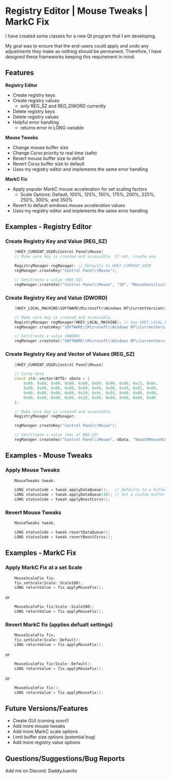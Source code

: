 # Registry Editor | Mouse Tweaks | MarkC Fix

I have created some classes for a new Qt program that I am developing. 

My goal was to ensure that the end-users could apply and undo any adjustments they make as nothing should be permanent. Therefore, I have designed these frameworks keeping this requirement in mind.
 

## Features
**Registry Editor**
  * Create registry keys
  * Create registry values
    * only REG_SZ and REG_DWORD currently
  * Delete registry keys
  * Delete registry values
  * Helpful error handling
    * returns error in LONG variable

**Mouse Tweeks**
  * Change mouse buffer size
  * Change Csrss priority to real time (safe)
  * Revert mouse buffer size to defult
  * Revert Csrss buffer size to default
  * Uses my registry editor and implements the same error handling

**MarkC Fix**
  * Apply popular MarkC mouse acceleration for set scaling factors
    * Scale Options: Default, 100%, 125%, 150%, 175%, 200%, 225%, 250%, 300%, and 350%
  * Revert to default windows mouse acceleration values
  * Uses my registry editor and implements the same error handling



## Examples - Registry Editor
### Create Registry Key and Value (REG_SZ)
```cpp
    [HKEY_CURRENT_USER\Control Panel\Mouse]
    // Make sure key is created and accessible. If not, create one. 

    RegistryManager regManager; // Defaults to HKEY_CURRENT_USER
    regManager.createKey("Control Panel\\Mouse");

    // Set/Create a value (REG_SZ)
    regManager.createVal("Control Panel\\Mouse", "10", "MouseSensitivity");
```

### Create Registry Key and Value (DWORD)
```cpp
    [HKEY_LOCAL_MACHINE\SOFTWARE\Microsoft\\Windows NT\CurrentVersion\Image File Execution Options\csrss.exe\PerfOptions]

    // Make sure key is created and accessible.
    RegistryManager regManager(HKEY_LOCAL_MACHINE); // Use HKEY_LOCAL_MACHINE
    regManager.createKey("SOFTWARE\\Microsoft\\Windows NT\\CurrentVersion\\Image File Execution Options\\csrss.exe\\PerfOptions");

    // Set/Create a value (DWORD)
    regManager.createVal("SOFTWARE\\Microsoft\\Windows NT\\CurrentVersion\\Image File Execution Options\\csrss.exe\\PerfOptions" DWORD(4), "CpuPriorityClass");
```

### Create Registry Key and Vector of Values (REG_SZ)
```cpp
    [HKEY_CURRENT_USER\Control Panel\Mouse]

    // Curve data
    const std::vector<BYTE> xData = {
        0x00, 0x00, 0x00, 0x00, 0x00, 0x00, 0x00, 0x00, 0x15, 0x6e,
        0x00, 0x00, 0x00, 0x00, 0x00, 0x00, 0x00, 0x40, 0x01, 0x00,
        0x00, 0x00, 0x00, 0x00, 0x29, 0xdc, 0x03, 0x00, 0x00, 0x00,
        0x00, 0x00, 0x00, 0x00, 0x28, 0x00, 0x00, 0x00, 0x00, 0x00
    };

    // Make sure key is created and accessible.
    RegistryManager regManager;

    regManager.createKey("Control Panel\\Mouse");

    // Set/Create a value (Vec of REG_SZ)
    regManager.createVec("Control Panel\\Mouse", xData, "SmoothMouseXCurve");
```

## Examples - Mouse Tweaks
### Apply Mouse Tweaks 
```cpp
    MouseTweaks tweak;

    LONG statusCode = tweak.applyDataQueue();   // Defaults to a buffer of 20
    LONG statusCode = tweak.applyDataQueue(40); // Set a custom buffer
    LONG statusCode = tweak.applyBoostCsrss();
```

### Revert Mouse Tweaks 
```cpp
    MouseTweaks tweak;

    LONG statusCode = tweak.revertDataQueue();   
    LONG statusCode = tweak.revertBoostCsrss();
```

## Examples - MarkC Fix
### Apply MarkC Fix at a set Scale
```cpp
    MouseScaleFix fix;
    fix.setScale(Scale::Scale100);
    LONG returnValue = fix.applyMouseFix();
```
*or*
```cpp
    MouseScaleFix fix(Scale::Scale100);
    LONG returnValue = fix.applyMouseFix();
```

### Revert MarkC fix (applies defualt settings)
```cpp
    MouseScaleFix fix;
    fix.setScale(Scale::Default);
    LONG returnValue = fix.applyMouseFix();
```
*or*
```cpp
    MouseScaleFix fix(Scale::Default);
    LONG returnValue = fix.applyMouseFix();
```
*or*
```cpp
    MouseScaleFix fix();
    LONG returnValue = fix.applyMouseFix();
```

## Future Versions/Features
  * Create GUI (coming soon!)
  * Add more mouse tweaks
  * Add more MarkC scale options
  * Limit buffer size options (potential bug)
  * Add more registry value options

## Questions/Suggestions/Bug Reports
Add me on Discord: DaddyJuanito
